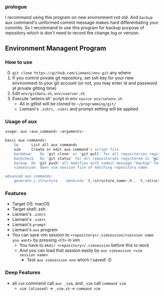 ### prologue

I recommand using this program on new environment not old. And `backup` aux command's uniformed commit message makes hard differentiating your commits. So I recommand to use this program for backup purpose of repository which is don't need to record the change log or version.

## Environment Managent Program

### How to use

0. `git clone https://github.com/Liemani/env.git` any where
1. If you control private git repository, set ssh key for your new environment to your git account (or not, you may enter id and password at private gitting time)
2. Edit `env/gitdata.sh`, `env/uservar.sh`
3. Execute 'setenv.sh' script in env `source env/setenv.sh`
    - All in gitlist will be cloned to `~/programming/git/`
    - Liemani's `.zshrc`, `.vimrc` and prompt setting will be applied

### Usage of aux

```zsh
usage: aux <aux_command> <arguments>

basic aux commands:
    ls		List all aux commands
    vim		Create or edit aux command's script file
    backdown	Do 'git clone' or 'git pull' for all repositories registered in 'gitdata.sh'
    backcheck	Do 'git status' for all repositories registered in 'gitdata.sh'
    backup	Do 'git push' all modifies with commit message "backup" for all repositories registered in 'gitdata.sh'
    vimsession	Open vim session file of matching repository name

advanced aux commands:
    generate_c_structure	Generate 't_<structure_name>.h', 't_<structure_name>.c' files
```

### Features

- Target OS: macOS
- Target shell: zsh
- Liemani's `.zshrc`
- Liemani's `.vimrc`
- Liemani's `prompt`
- Liemani's `aux` program
- You can save vim session to `<repository>/.vimsession/<session name you want>` by pressing `<F3>` in vim
  - You have to `mkdir <repository>/.vimsession` before this to work
  - And you can load that session easily by `aux vimsession <vim session name>`
    - Test `aux vimsession env` which I saved! :D

### Deep Features

- all `vim` command call `aux _vim`, and `_vim` call `command vim`
  - `vim (aliased)` -> `_vim.sh` -> `command vim`
